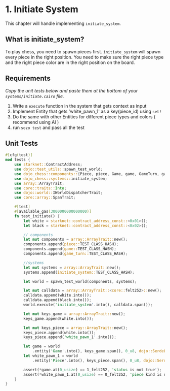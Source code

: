 # 1. Initiate System

This chapter will handle implementing `initiate_system`.

## What is initiate_system?

To play chess, you need to spawn pieces first. `initiate_system` will spawn every piece in the right position. You need to make sure the right piece type and the right piece color are in the right position on the board.

## Requirements

_Copy the unit tests below and paste them at the bottom of your `systems/initiate.cairo` file._

1. Write a `execute` function in the system that gets context as input
2. Implement Entity that gets 'white_pawn_1' as a key(piece_id) using `set!`
3. Do the same with other Entities for different piece types and colors ( recommend using AI )
4. run `sozo test` and pass all the test

## Unit Tests

```rust
#[cfg(test)]
mod tests {
    use starknet::ContractAddress;
    use dojo::test_utils::spawn_test_world;
    use dojo_chess::components::{Piece, piece, Game, game, GameTurn, game_turn};
    use dojo_chess::systems::initiate_system;
    use array::ArrayTrait;
    use core::traits::Into;
    use dojo::world::IWorldDispatcherTrait;
    use core::array::SpanTrait;

    #[test]
    #[available_gas(3000000000000000)]
    fn test_initiate() {
        let white = starknet::contract_address_const::<0x01>();
        let black = starknet::contract_address_const::<0x02>();

        // components
        let mut components = array::ArrayTrait::new();
        components.append(piece::TEST_CLASS_HASH);
        components.append(game::TEST_CLASS_HASH);
        components.append(game_turn::TEST_CLASS_HASH);

        //systems
        let mut systems = array::ArrayTrait::new();
        systems.append(initiate_system::TEST_CLASS_HASH);

        let world = spawn_test_world(components, systems);

        let mut calldata = array::ArrayTrait::<core::felt252>::new();
        calldata.append(white.into());
        calldata.append(black.into());
        world.execute('initiate_system'.into(), calldata.span());

        let mut keys_game = array::ArrayTrait::new();
        keys_game.append(white.into());

        let mut keys_piece = array::ArrayTrait::new();
        keys_piece.append(white.into());
        keys_piece.append('white_pawn_1'.into());

        let game = world
            .entity('Game'.into(), keys_game.span(), 0_u8, dojo::SerdeLen::<Game>::len());
        let white_pawn_1 = world
            .entity('Piece'.into(), keys_piece.span(), 0_u8, dojo::SerdeLen::<Piece>::len());

        assert(*game.at(0_usize) == 1_felt252, 'status is not true');
        assert(*white_pawn_1.at(0_usize) == 0_felt252, 'piece kind is not pawn');
    }
}
```
